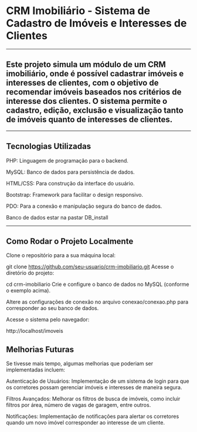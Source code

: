 # CRM Imobiliário - Sistema de Cadastro de Imóveis e Interesses de Clientes
------------------------------------------------
## Este projeto simula um módulo de um CRM imobiliário, onde é possível cadastrar imóveis e interesses de clientes, com o objetivo de recomendar imóveis baseados nos critérios de interesse dos clientes. O sistema permite o cadastro, edição, exclusão e visualização tanto de imóveis quanto de interesses de clientes.
---------------
## Tecnologias Utilizadas
PHP: Linguagem de programação para o backend.

MySQL: Banco de dados para persistência de dados.

HTML/CSS: Para construção da interface do usuário.

Bootstrap: Framework para facilitar o design responsivo.

PDO: Para a conexão e manipulação segura do banco de dados.

Banco de dados estar na pastar DB_install

---------------------------
## Como Rodar o Projeto Localmente
Clone o repositório para a sua máquina local:


git clone https://github.com/seu-usuario/crm-imobiliario.git
Acesse o diretório do projeto:

cd crm-imobiliario
Crie e configure o banco de dados no MySQL (conforme o exemplo acima).

Altere as configurações de conexão no arquivo conexao/conexao.php para corresponder ao seu banco de dados.

Acesse o sistema pelo navegador:

http://localhost/imoveis

## Melhorias Futuras
Se tivesse mais tempo, algumas melhorias que poderiam ser implementadas incluem:

Autenticação de Usuários: Implementação de um sistema de login para que os corretores possam gerenciar imóveis e interesses de maneira segura.

Filtros Avançados: Melhorar os filtros de busca de imóveis, como incluir filtros por área, número de vagas de garagem, entre outros.

Notificações: Implementação de notificações para alertar os corretores quando um novo imóvel corresponder ao interesse de um cliente.
